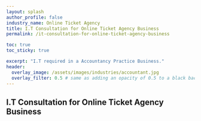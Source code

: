 ```yaml
---
layout: splash 
author_profile: false 
industry_name: Online Ticket Agency
title: I.T Consultation for Online Ticket Agency Business
permalink: /it-consultation-for-online-ticket-agency-business

toc: true
toc_sticky: true

excerpt: "I.T required in a Accountancy Practice Business."
header:
  overlay_image: /assets/images/industries/accountant.jpg
  overlay_filter: 0.5 # same as adding an opacity of 0.5 to a black background
---
```


## I.T Consultation for Online Ticket Agency Business